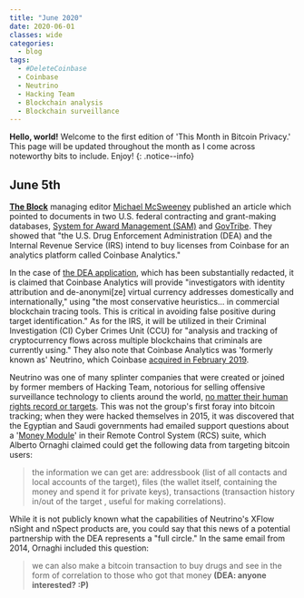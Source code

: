 ```yaml
---
title: "June 2020"
date: 2020-06-01
classes: wide
categories:
  - blog
tags:
  - #DeleteCoinbase
  - Coinbase
  - Neutrino
  - Hacking Team
  - Blockchain analysis
  - Blockchain surveillance
---
```


**Hello, world!** Welcome to the first edition of 'This Month in Bitcoin Privacy.' This page will be updated throughout the month as I come across noteworthy bits to include. Enjoy!
{: .notice--info}

## June 5th

[**The Block**](https://www.theblockcrypto.com/post/67551/coinbase-irs-dea-analytics-neutrino) managing editor [Michael McSweeney](https://twitter.com/mpmcsweeney) published an article which pointed to documents in two U.S. federal contracting and grant-making databases, [System for Award Management (SAM)](https://archive.is/h8pIT) and [GovTribe](https://govtribe.com/opportunity/federal-contract-opportunity/coinbase-analytics-web-subscription-5000090561). They showed that "the U.S. Drug Enforcement Administration (DEA) and the Internal Revenue Service (IRS) intend to buy licenses from Coinbase for an analytics platform called Coinbase Analytics."

In the case of [the DEA application](http://web.archive.org/web/20200611002635/https://einzelgaengerinmotte.files.wordpress.com/2020/06/dealsj-0006-limitedsourcedocumentationcoinbase.pdf), which has been substantially redacted, it is claimed that Coinbase Analytics will provide "investigators with identity attribution and de-anonymi[ze] virtual currency addresses domestically and internationally," using "the most conservative heuristics... in commercial blockchain tracing tools. This is critical in avoiding false positive during target identification." As for the IRS, it will be utilized in their Criminal Investigation (CI) Cyber Crimes Unit (CCU) for "analysis and tracking of cryptocurrency flows across multiple blockchains that criminals are currently using." They also note that Coinbase Analytics was 'formerly known as' Neutrino, which Coinbase [acquired in February 2019](https://einzelgaengerinmotte.files.wordpress.com/2019/11/neutrino_coinbase-acquisition-agreement.pdf).

Neutrino was one of many splinter companies that were created or joined by former members of Hacking Team, notorious for selling offensive surveillance technology to clients around the world, [no matter their human rights record or targets](https://rsf.org/en/news/special-report-internet-surveillance-focusing-5-governments-and-5-companies-enemies-internet). This was not the group's first foray into bitcoin tracking; when they were hacked themselves in 2015, it was discovered that the Egyptian and Saudi governments had emailed support questions about a '[Money Module](https://arstechnica.com/information-technology/2015/07/hacking-team-broke-bitcoin-secrecy-by-targeting-crucial-wallet-file/)' in their Remote Control System (RCS) suite, which Alberto Ornaghi claimed could get the following data from targeting bitcoin users:

> the information we can get are: addressbook (list of all contacts and local accounts of the target), files (the wallet itself, containing the money and spend it for private keys), transactions (transaction history in/out of the target , useful for making correlations).

While it is not publicly known what the capabilities of Neutrino's XFlow nSight and nSpect products are, you could say that this news of a potential partnership with the DEA represents a "full circle." In the same email from 2014, Ornaghi included this question:

> we can also make a bitcoin transaction to buy drugs and see in the form of correlation to those who got that money **(DEA: anyone interested? :P)**

